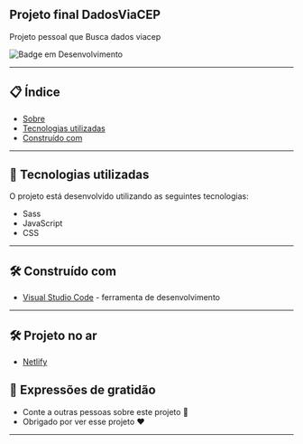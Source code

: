 ## Projeto final DadosViaCEP

Projeto pessoal que Busca dados viacep

![Badge em Desenvolvimento](https://img.shields.io/static/v1?label=STATUS&message=PROJETO%20FINALIZADO&color=GREEN&style=for-the-badge)
 
--- 

## 📋 Índice

- [Sobre](#projeto-final-banco-de-dados)
- [Tecnologias utilizadas](#-tecnologias-utilizadas)
- [Construído com](#%EF%B8%8F-construído-com)

--- 

## 🚀 Tecnologias utilizadas

O projeto está desenvolvido utilizando as seguintes tecnologias:

- Sass
- JavaScript
- CSS

--- 

## 🛠️ Construído com

* [Visual Studio Code](https://code.visualstudio.com/) - ferramenta de desenvolvimento

--- 

## 🛠️ Projeto no ar

* [Netlify](https://mariolucas0.github.io/DadosViaCEP/)
 
## 🎁 Expressões de gratidão

* Conte a outras pessoas sobre este projeto 📢
* Obrigado por ver esse projeto ❤️

--- 